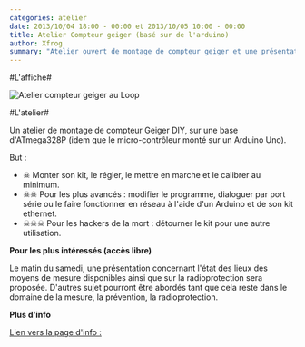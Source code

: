 ```yaml
---
categories: atelier
date: 2013/10/04 18:00 - 00:00 et 2013/10/05 10:00 - 00:00
title: Atelier Compteur geiger (basé sur de l'arduino)
author: Xfrog
summary: "Atelier ouvert de montage de compteur geiger et une présentation des moyens de mesure des rayonnements ionisants accessibles aux citoyens et aux amateurs forcenés"
---
```


#L'affiche#

![Atelier compteur geiger au Loop](http://wiki.leloop.org/images/thumb/6/63/Affiche_atelier_compteurgeiger.jpg/250px-Affiche_atelier_compteurgeiger.jpg "Affiche atelier compteur geiger au loop")

#L'atelier#

Un atelier de montage de compteur Geiger DIY, sur une base d'ATmega328P (idem que le micro-contrôleur monté sur un Arduino Uno). 

But : 

* ☠ Monter son kit, le régler, le mettre en marche et le calibrer au minimum.
* ☠☠ Pour les plus avancés : modifier le programme, dialoguer par port série ou le faire fonctionner en réseau à l'aide d'un Arduino et de son kit ethernet.
* ☠☠☠ Pour les hackers de la mort : détourner le kit pour une autre utilisation. 

**Pour les plus intéressés (accès libre)**

Le matin du samedi, une présentation concernant l'état des lieux des moyens de mesure disponibles ainsi que sur la radioprotection sera proposée. D'autres sujet pourront être abordés tant que cela reste dans le domaine de la mesure, la prévention, la radioprotection. 

**Plus d'info**

[Lien vers la page d'info :](http://wiki.leloop.org/index.php/Atelier_compteur_geiger "wiki lien")



